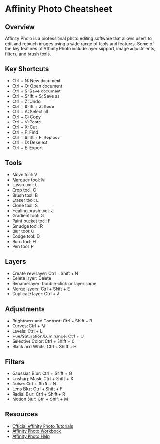 # Affinity Photo Cheatsheet

## Overview

Affinity Photo is a professional photo editing software that allows users to edit and retouch images using a wide range of tools and features. Some of the key features of Affinity Photo include layer support, image adjustments, filters, and brush tools.

## Key Shortcuts

- Ctrl + N: New document
- Ctrl + O: Open document
- Ctrl + S: Save document
- Ctrl + Shift + S: Save as
- Ctrl + Z: Undo
- Ctrl + Shift + Z: Redo
- Ctrl + A: Select all
- Ctrl + C: Copy
- Ctrl + V: Paste
- Ctrl + X: Cut
- Ctrl + F: Find
- Ctrl + Shift + F: Replace
- Ctrl + D: Deselect
- Ctrl + E: Export

## Tools

- Move tool: V
- Marquee tool: M
- Lasso tool: L
- Crop tool: C
- Brush tool: B
- Eraser tool: E
- Clone tool: S
- Healing brush tool: J
- Gradient tool: G
- Paint bucket tool: F
- Smudge tool: R
- Blur tool: O
- Dodge tool: D
- Burn tool: H
- Pen tool: P

## Layers

- Create new layer: Ctrl + Shift + N
- Delete layer: Delete
- Rename layer: Double-click on layer name
- Merge layers: Ctrl + Shift + E
- Duplicate layer: Ctrl + J

## Adjustments

- Brightness and Contrast: Ctrl + Shift + B
- Curves: Ctrl + M
- Levels: Ctrl + L
- Hue/Saturation/Luminance: Ctrl + U
- Selective Color: Ctrl + Shift + C
- Black and White: Ctrl + Shift + H

## Filters

- Gaussian Blur: Ctrl + Shift + G
- Unsharp Mask: Ctrl + Shift + X
- Noise: Ctrl + Shift + N
- Lens Blur: Ctrl + Shift + F
- Radial Blur: Ctrl + Shift + R
- Motion Blur: Ctrl + Shift + M

## Resources

- [Official Affinity Photo Tutorials](https://affinity.serif.com/en-gb/tutorials/photo/)
- [Affinity Photo Workbook](https://affinity.serif.com/en-gb/photo/workbook/)
- [Affinity Photo Help](https://affinity.help/photo/en-US.lproj/) 

